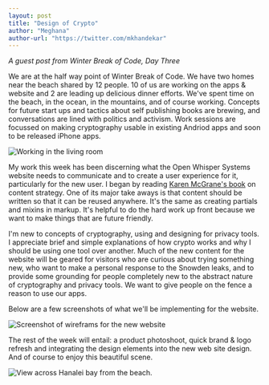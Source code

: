 ```yaml
---
layout: post
title: "Design of Crypto"
author: "Meghana"
author-url: "https://twitter.com/mkhandekar"
---
```


*A guest post from Winter Break of Code, Day Three*

We are at the half way point of Winter Break of Code. We have two homes near the beach shared by 12 people. 10 of us are working on the apps & website and 2 are leading up delicious dinner efforts. We've spent time on the beach, in the ocean, in the mountains, and of course working. Concepts for future start ups and tactics about self publishing books are brewing, and conversations are lined with politics and activism. Work sessions are focussed on making cryptography usable in existing Andriod apps and soon to be released iPhone apps. 

<img src="/blog/images/meghana-wboc-working.jpg" class="nice" alt="Working in the living room" />

<!--more-->

My work this week has been discerning what the Open Whisper Systems website needs to communicate and to create a user experience for it, particularly for the new user. I began by reading [Karen McGrane's book](http://www.abookapart.com/products/content-strategy-for-mobile) on content strategy. One of its major take aways is that content should be written so that it can be reused anywhere. It's the same as creating partials and mixins in markup. It's helpful to do the hard work up front because we want to make things that are future friendly. 

I'm new to concepts of cryptography, using and designing for privacy tools. I appreciate brief and simple explanations of how crypto works and why I should be using one tool over another. Much of the new content for the website will be geared for visitors who are curious about trying something new, who want to make a personal response to the Snowden leaks, and to provide some grounding for people completely new to the abstract nature of cryptography and privacy tools. We want to give people on the fence a reason to use our apps.

Below are a few screenshots of what we'll be implementing for the website. 

<img src="/blog/images/meghana-wboc-screens.png" class="nice" alt="Screenshot of wireframs for the new website" />

The rest of the week will entail: a product photoshoot, quick brand & logo refresh and integrating the design elements into the new web site design. And of course to enjoy this beautiful scene. 

<img src="/blog/images/meghana-wboc-beach.jpg" class="nice" alt="View across Hanalei bay from the beach." />
